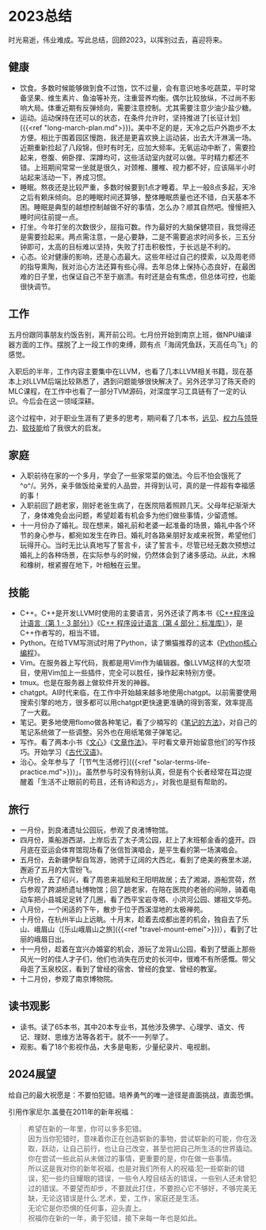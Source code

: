 # 2023总结

时光易逝，伟业难成。写此总结，回顾2023，以挥别过去，喜迎将来。

## 健康
- 饮食。多数时候能够做到食不过饱，饮不过量，会有意识地多吃蔬菜，平时常备坚果、维生素片、鱼油等补充，注重营养均衡。偶尔比较放纵，不过尚不影响大局。体重近期有反弹倾向，需要注意控制。尤其需要注意少油少盐少糖。
- 运动。运动保持在还可以的状态，在条件允许时，坚持推进了[长征计划]({{<ref "long-march-plan.md">}})。美中不足的是，天冷之后户外跑步不太方便。相比于围着园区慢跑，我还是更喜欢换上运动装，出去大汗淋漓一场。近期重新捡起了八段锦，但时有时无，应加大频率。无氧运动中断了，需要捡起来，卷腹、俯卧撑、深蹲均可，这些活动室内就可以做。平时精力都还不错。上班期间常常一坐就是很久，对颈椎、腰椎、视力都不好，应该隔半小时站起来活动一下，养成习惯。
- 睡眠。熬夜还是比较严重，多数时候要到1点才睡着。早上一般8点多起，天冷之后有赖床倾向。总的睡眠时间还算够，整体睡眠质量也还不错，白天基本不困。睡眠是典型的越想控制越做不好的事情，怎么办？顺其自然吧。慢慢把入睡时间往前提一点。
- 打坐。今年打坐的次数很少，屈指可数。作为最好的大脑保健项目，我觉得还是需要捡起来。两点需注意，一是心要静，二是不需要追求时间多长，三五分钟即可，太高的目标难以坚持，失败了打击积极性，于长远是不利的。
- 心态。论对健康的影响，还是心态最大。这些年经过自己的摸索，以及周老师的指导熏陶，我对治心方法还算有些心得。去年总体上保持心态良好，在最困难的日子里，也保证自己不至于崩溃。有时还是会有焦虑，但总体可控，也能很快调节。

## 工作
五月份跟同事朋友约饭告别，离开前公司。七月份开始到南京上班，做NPU编译器方面的工作。摆脱了上一段工作的束缚，颇有点「海阔凭鱼跃，天高任鸟飞」的感觉。

入职后的半年，工作内容主要集中在LLVM，也看了几本LLVM相关书籍，现在基本上对LLVM后端比较熟悉了，遇到问题能够很快解决了。另外还学习了陈天奇的MLC课程，在工作中也看了一部分TVM源码，对深度学习工具链有了一定的认识。今后会在这一领域深耕。

这个过程中，对于职业生涯有了更多的思考，期间看了几本书，[远见](https://book.douban.com/subject/27609489/)、[权力与领导力](https://book.douban.com/subject/23238270/)、[软技能](https://book.douban.com/subject/36044253/)给了我很大的启发。

## 家庭
- 入职前待在家的一个多月，学会了一些家常菜的做法。今后不怕会饿死了\^o^/。另外，亲手做饭给亲爱的人品尝，并得到认可，真的是一件超有幸福感的事！
- 入职前回了趟老家，刚好老爸生病了，在医院陪着照顾几天。父母年纪渐渐大了，身体难免会出问题，希望趁着有机会多为他们做些事情，少留遗憾。
- 十一月份办了婚礼。现在想来，婚礼前和老婆一起准备的场景，婚礼中各个环节的身心参与，都宛如发生在昨日。婚礼时各路亲朋好友咸来祝贺，希望他们玩得开心。当时无比认真地写了誓言卡，读了誓言卡，尽管已经无数次预想过婚礼上的各种场景，在实际参与的时候，仍然体会到了诸多感动。从此，木棉和橡树，根紧握在地下，叶相触在云里。

## 技能
- C++。C++是开发LLVM时使用的主要语言，另外还读了两本书《[C++程序设计语言（第 1 - 3 部分）](https://book.douban.com/subject/26857943/)》《[C++ 程序设计语言（第 4 部分：标准库）](https://book.douban.com/subject/26900000/)》，是C++作者写的，相当不错。
- Python。在给TVM写测试时用了Python，读了懒猫推荐的这本《[Python核心编程](https://book.douban.com/subject/3112503/)》。
- Vim。在服务器上写代码，我都是用Vim作为编辑器。像LLVM这样的大型项目，使用Vim加上一些插件，完全可以胜任，操作起来特别方便。
- tmux。也是在服务器上做软件开发的神器。
- chatgpt。AI时代来临，在工作中开始越来越多地使用chatgpt。以前需要使用搜索引擎的地方，很多都可以用chatgpt更快速更准确的得到答案，效率提高了一大截。
- 笔记。更多地使用flomo做各种笔记，看了少楠写的《[笔记的方法](https://book.douban.com/subject/36615020/)》，对自己的笔记系统做了一些调整。另外也在用纸笔做子弹笔记。
- 写作。看了两本小书《[文心](https://book.douban.com/subject/3284547/)》《[文章作法](https://book.douban.com/subject/2283714/)》。平时看文章开始留意他们的写作技巧。开始学习《[古代汉语](https://book.douban.com/subject/1119156/)》。
- 治心。全年参与了「[节气生活修行]({{<ref "solar-terms-life-practice.md">}})」。虽然参与时没有特别认真，但是有个长者经常在耳边提醒着「生活不止眼前的苟且，还有诗和远方」，对我也是挺有帮助的。

## 旅行
- 一月份，到良渚遗址公园玩，参观了良渚博物馆。
- 四月份，乘船游西湖，上岸后去了太子湾公园，赶上了末班郁金香的盛开。四月底在亚运会体育馆现场看了张信哲演唱会，是平生看的第一场演唱会。
- 五月份，去新疆伊犁自驾游，驰骋于辽阔的大西北，看到了绝美的赛里木湖，邂逅了五月的大雪纷飞。
- 六月份，去了绍兴，看了周恩来祖居和王阳明故居；去了湘湖，游船赏荷，然后参观了跨湖桥遗址博物馆；回了趟老家，在陪在医院的老爸的间隙，骑着电动车把小县城足足转了几圈，看了西平宝岩寺塔、小洪河公园、嫘祖文华苑。
- 八月份，一个闲适的下午，散步于位于西溪湿地的太极禅苑。
- 十月份，在杭州半山上远眺。十月末，趁着去成都出差的机会，独自去了乐山、峨眉山（[乐山峨眉山之旅]({{<ref "travel-mount-emei">}})），看到了壮丽的峨眉日出。
- 十一月份，趁着在宜兴办婚宴的机会，游玩了龙背山公园，看到了壁画上那些风光一时的佳人才子们，他们也消失在历史的长河中，很难不有所感慨。带父母逛了玉泉校区，看到了曾经的宿舍、曾经的食堂、曾经的教室。
- 十二月份，参观了南京博物院。

## 读书观影
- 读书。读了65本书，其中20本专业书，其他涉及佛学、心理学、语文、传记、理财、思维方法等各若干。就不一一列举了。
- 观影。看了18个影视作品，大多是电影，少量纪录片、电视剧。

## 2024展望
给自己的最大祝愿是：不要怕犯错。培养勇气的唯一途径是直面挑战，直面恐惧。

引用作家尼尔.盖曼在2011年的新年祝福：
> 希望在新的一年里，你可以多多犯错。  
> 因为当你犯错时，意味着你正在创造崭新的事物，尝试崭新的可能，你在汲取，跃动，让自己前行，也让自己改变，甚至也把自己所生活的世界撬动。你在尝试一些此前从未做过的事情，更重要的是，你在做一些事情。  
> 所以这是我对你的新年祝福，也是对我们所有人的祝福:犯一些崭新的错误，犯一些灼目耀眼的错误，一些令人瞠目结舌的错误，一些别人还未曾犯过的错误。不要望而却步，不要就此打住，不要担心它不够好，不够完美无缺，无论这错误是什么:艺术，爱，工作，家庭还是生活。  
> 无论它是你恐惧的任何事，迎头直上。  
> 祝福你在新的一年，勇于犯错，接下来每一年也是如此。
